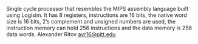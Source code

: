 Single cycle processor that resembles the MIPS assembly language built using Logisim.
It has 8 registers, instructions are 16 bits, the native word size is 16 bits, 2’s complement and unsigned numbers are used, the instruction memory can hold 256 instructions and the data memory is 256 data words.
Alexander Ritov avr16@pitt.edu 
